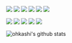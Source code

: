 <p>
<img src="https://img.shields.io/badge/Windows-0018C8?style=flat-square&logo=Windows&logoColor=dark"/>
<img src="https://img.shields.io/badge/iOS-000000?style=flat-square&logo=Apple&logoColor=white"/>
<img src="https://img.shields.io/badge/Flutter-02569B?style=flat-square&logo=Flutter&logoColor=white"/>
<img src="https://img.shields.io/badge/Cocos2d-683D87?style=flat-square&logo=Cocos&logoColor=white"/>
<!--<img src="https://img.shields.io/badge/Unreal-0E1128?style=flat-square&logo=Unreal%20Engine&logoColor=white"/>-->
<img src="https://img.shields.io/badge/SQLite-003B57?style=flat-square&logo=SQLite&logoColor=white"/>
<img src="https://img.shields.io/badge/MariaDB-003545?style=flat-square&logo=MariaDB&logoColor=white"/>
</p>
<p>
<img src="https://img.shields.io/badge/C-A8B9CC?style=flat-square&logo=C&logoColor=white"/>
<img src="https://img.shields.io/badge/C++-00599C?style=flat-square&logo=C%2b%2b&logoColor=white"/>
<img src="https://img.shields.io/badge/Rust-303030?style=flat-square&logo=Rust&logoColor=white"/>
<img src="https://img.shields.io/badge/Go-00add8?style=flat-square&logo=Go&logoColor=white"/>
<img src="https://img.shields.io/badge/Swift-E04030?style=flat-square&logo=Swift&logoColor=white"/>
</p>

![ohkashi's github stats](https://github-readme-stats.vercel.app/api?username=ohkashi&show_icons=true&theme=radical)
